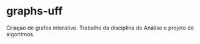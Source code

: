 # graphs-uff
Criaçao de grafos interativo.
Trabalho da disciplina de Análise e projeto de algoritmos.

